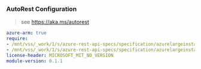 ### AutoRest Configuration

> see https://aka.ms/autorest

``` yaml
azure-arm: true
require:
- /mnt/vss/_work/1/s/azure-rest-api-specs/specification/azurelargeinstance/resource-manager/readme.md
- /mnt/vss/_work/1/s/azure-rest-api-specs/specification/azurelargeinstance/resource-manager/readme.go.md
license-header: MICROSOFT_MIT_NO_VERSION
module-version: 0.1.1
```